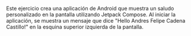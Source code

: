 
Este ejercicio crea una aplicación de Android que muestra un saludo personalizado en la pantalla utilizando Jetpack Compose. 
Al iniciar la aplicación, se muestra un mensaje que dice "Hello Andres Felipe Cadena Castillo!" en la esquina superior izquierda de la pantalla.

